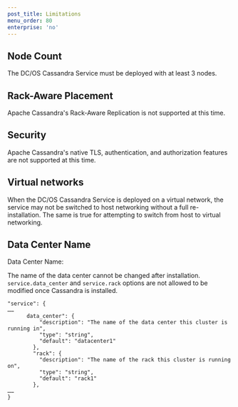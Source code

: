 ```yaml
---
post_title: Limitations
menu_order: 80
enterprise: 'no'
---
```


## Node Count

The DC/OS Cassandra Service must be deployed with at least 3 nodes.

## Rack-Aware Placement

Apache Cassandra's Rack-Aware Replication is not supported at this time.

## Security

Apache Cassandra's native TLS, authentication, and authorization features are not supported at this time.

## Virtual networks

When the DC/OS Cassandra Service is deployed on a virtual network, the service may not be switched to host networking without a full re-installation. The same is true for attempting to switch from host to virtual networking.

## Data Center Name

Data Center Name:

The name of the data center cannot be changed after installation. `service.data_center` and `service.rack` options are not allowed to be modified once Cassandra is installed.

```
"service": {
……
      data_center": {
          "description": "The name of the data center this cluster is running in",
          "type": "string",
          "default": "datacenter1"
        },
        "rack": {
          "description": "The name of the rack this cluster is running on",
          "type": "string",
          "default": "rack1"
        },
……
}
```
